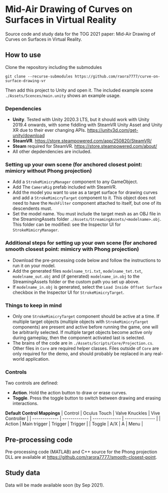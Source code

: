 # Mid-Air Drawing of Curves on Surfaces in Virtual Reality
Source code and study data for the TOG 2021 paper: Mid-Air Drawing of Curves on Surfaces in Virtual Reality.


## How to use
Clone the repository including the submodules
```
git clone --recurse-submodules https://github.com/raora7777/curve-on-surface-drawing-vr
```
Then add this project to Unity and open it. The included example scene `./Assets/Scences/main.unity` shows an example usage.

### Dependencies
- **Unity**. Tested with Unity 2020.3 LTS, but it should work with Unity 2019.4 onwards, with some fiddling with SteamVR Unity Asset and Unity XR due to their ever changing APIs. https://unity3d.com/get-unity/download
- **SteamVR**. https://store.steampowered.com/app/250820/SteamVR/
- **Steam** required for SteamVR. https://store.steampowered.com/about/
- All other depdendencies are included.

### Setting up your own scene (for anchored closest point: mimicry without Phong projection)
- Add a `StrokeMimicryManager` component to any GameObject.
- Add The `CameraRig` prefab included with SteamVR.
- Add the model you want to use as a target surface for drawing curves and add a `StrokeMimicryTarget` component to it. This object does not need to have the `MeshFilter` component attached to itself, but one of its descendents must.
- Set the model name. You must include the target mesh as an OBJ file in the StreamingAssets folder `./Assets/StreamingAssets/<modelname>.obj`. This folder can be modified: see the Inspector UI for `StrokeMimicryManager`.

### Additional steps for setting up your own scene (for anchored smooth closest point: mimicry with Phong projection)
- Download the pre-processing code below and follow the instructions to run it on your model.
- Add the generated files `modelname_tri.txt`, `modelname_tet.txt`, `modelname_out.obj` and (if generated) `modelname_in.obj` to the StreamingAssets folder or the custom path you set up above.
- If `modelname_in.obj` is generated, select the `Load Inside Offset Surface` checkbox in the Inspector UI for `StrokeMimicryTarget`.

### Things to keep in mind
- Only one `StrokeMimicryTarget` component should be active at a time. If multiple target objects (multiple objects with `StrokeMimicryTarget` components) are present and active before running the game, one will be arbitrarily selected. If multiple target objects become active only during gameplay, then the component activated last is selected.
- The brains of the code are in `./Assets/Scripts/Core/Projection.cs`. Other files in `Core` are required helper classes. Files outside of `Core` are only required for the demo, and should probably be replaced in any real-world application.

### Controls
Two controls are defined:
- **Action**. Hold the action button to draw or erase curves.
- **Toggle**. Press the toggle button to switch between drawing and erasing interactions.

**Default Control Mappings**
| Control       | Oculus Touch  | Valve Knuckles | Vive Controller |
| ------------- | ------------- | -------------- | --------------- |
| Action        | Main trigger  | Trigger        | Trigger         |
| Toggle        | A/X           | A              | Menu            |

## Pre-processing code
Pre-processing code (MATLAB) and C++ source for the Phong projection DLL are available at https://github.com/rarora7777/smooth-closest-point. 

## Study data
Data will be made available soon (by Sep 2021).
